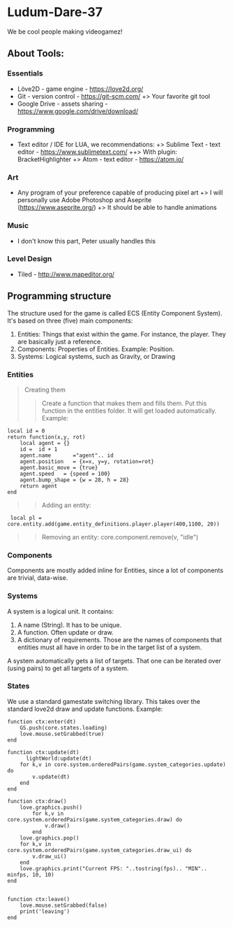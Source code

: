 # Ludum-Dare-37
We be cool people making videogamez!

## About Tools:
### Essentials 
+ Löve2D - game engine - https://love2d.org/ 
+ Git - version control - https://git-scm.com/
+> Your favorite git tool
+ Google Drive - assets sharing - https://www.google.com/drive/download/

### Programming
+ Text editor / IDE for LUA, we recommendations:
+> Sublime Text - text editor - https://www.sublimetext.com/
++> With plugin: BracketHighlighter
+> Atom - text editor - https://atom.io/

### Art
+ Any program of your preference capable of producing pixel art
+> I will personally use Adobe Photoshop and Aseprite (https://www.aseprite.org/)
+> It should be able to handle animations

### Music
+ I don't know this part, Peter usually handles this

### Level Design
+ Tiled - http://www.mapeditor.org/

## Programming structure
The structure used for the game is called ECS (Entity Component System).
It's based on three (five) main components:
1. Entities: Things that exist within the game. For instance, the player. They are basically just a reference.
2. Components: Properties of Entities. Example: Position.
3. Systems: Logical systems, such as Gravity, or Drawing

### Entities
> Creating them
>> Create a function that makes them and fills them.
Put this function in the entities folder. It will get loaded automatically.
Example:
```
local id = 0
return function(x,y, rot)
 	local agent = {}
 	id =  id + 1
 	agent.name       ="agent".. id
	agent.position   = {x=x, y=y, rotation=rot}
	agent.basic_move = {true}
	agent.speed   = {speed = 100}
	agent.bump_shape = {w = 28, h = 28}
	return agent
end
```

>> Adding an entity:

```
 local pl = core.entity.add(game.entity_definitions.player.player(400,1100, 20))
```

>> Removing an entity:
core.component.remove(v, "idle")

### Components
Components are mostly added inline for Entities, since a lot of components are trivial, data-wise.

### Systems
A system is a logical unit. It contains:
1. A name (String). It has to be unique.
2. A function. Often update or draw. 
3. A dictionary of requirements. Those are the names of components that entities must all have in order to be in the target list of a system.

A system automatically gets a list of targets. That one can be iterated over (using pairs) to get all targets of a system.

### States
We use a standard gamestate switching library. This takes over the standard love2d draw and update functions.
Example:
```
function ctx:enter(dt)
    GS.push(core.states.loading)
    love.mouse.setGrabbed(true)
end

function ctx:update(dt)
      lightWorld:update(dt)
    for k,v in core.system.orderedPairs(game.system_categories.update) do
        v.update(dt)
    end
end

function ctx:draw()
    love.graphics.push()
	    for k,v in core.system.orderedPairs(game.system_categories.draw) do
	        v.draw()
	    end
   	love.graphics.pop()
  	for k,v in core.system.orderedPairs(game.system_categories.draw_ui) do
        v.draw_ui()
    end
    love.graphics.print("Current FPS: "..tostring(fps).. "MIN".. minfps, 10, 10)
end


function ctx:leave()
    love.mouse.setGrabbed(false)
    print('leaving')
end
```


